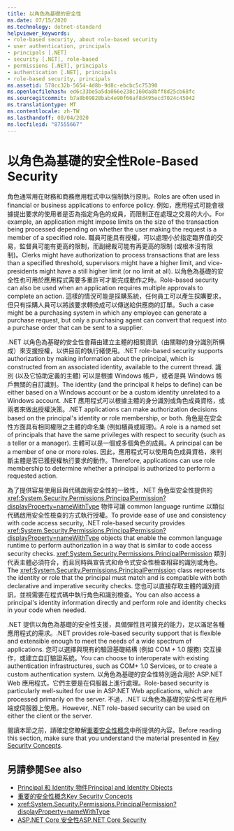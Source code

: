 ```yaml
---
title: 以角色為基礎的安全性
ms.date: 07/15/2020
ms.technology: dotnet-standard
helpviewer_keywords:
- role-based security, about role-based security
- user authentication, principals
- principals [.NET]
- security [.NET], role-based
- permissions [.NET], principals
- authentication [.NET], principals
- role-based security, principals
ms.assetid: 578cc32b-5654-4d8b-9d8c-ebcbc5c75390
ms.openlocfilehash: ed6c33be5a5da066e238c160da8bff8d25cb68fc
ms.sourcegitcommit: b7a8b09828bab4e90f66af8d495ecd7024c45042
ms.translationtype: MT
ms.contentlocale: zh-TW
ms.lasthandoff: 08/04/2020
ms.locfileid: "87555667"
---
```

# <a name="role-based-security"></a><span data-ttu-id="f4e3e-102">以角色為基礎的安全性</span><span class="sxs-lookup"><span data-stu-id="f4e3e-102">Role-Based Security</span></span>

<span data-ttu-id="f4e3e-103">角色通常用在財務和商務應用程式中以強制執行原則。</span><span class="sxs-lookup"><span data-stu-id="f4e3e-103">Roles are often used in financial or business applications to enforce policy.</span></span> <span data-ttu-id="f4e3e-104">例如，應用程式可能會根據提出要求的使用者是否為指定角色的成員，而限制正在處理之交易的大小。</span><span class="sxs-lookup"><span data-stu-id="f4e3e-104">For example, an application might impose limits on the size of the transaction being processed depending on whether the user making the request is a member of a specified role.</span></span> <span data-ttu-id="f4e3e-105">職員可能具有授權，可以處理小於指定臨界值的交易，監督員可能有更高的限制，而副總裁可能有再更高的限制 (或根本沒有限制)。</span><span class="sxs-lookup"><span data-stu-id="f4e3e-105">Clerks might have authorization to process transactions that are less than a specified threshold, supervisors might have a higher limit, and vice-presidents might have a still higher limit (or no limit at all).</span></span> <span data-ttu-id="f4e3e-106">以角色為基礎的安全性也可用於應用程式需要多重許可才能完成動作之時。</span><span class="sxs-lookup"><span data-stu-id="f4e3e-106">Role-based security can also be used when an application requires multiple approvals to complete an action.</span></span> <span data-ttu-id="f4e3e-107">這樣的情況可能是採購系統，任何員工可以產生採購要求，但只有採購人員可以將該要求轉換成可以傳送給供應商的訂單。</span><span class="sxs-lookup"><span data-stu-id="f4e3e-107">Such a case might be a purchasing system in which any employee can generate a purchase request, but only a purchasing agent can convert that request into a purchase order that can be sent to a supplier.</span></span>  
  
 <span data-ttu-id="f4e3e-108">.NET 以角色為基礎的安全性會藉由建立主體的相關資訊（由關聯的身分識別所構成）來支援授權，以供目前的執行緒使用。</span><span class="sxs-lookup"><span data-stu-id="f4e3e-108">.NET role-based security supports authorization by making information about the principal, which is constructed from an associated identity, available to the current thread.</span></span> <span data-ttu-id="f4e3e-109">識別 (以及它協助定義的主體) 可以是根據 Windows 帳戶，或者是與 Windows 帳戶無關的自訂識別。</span><span class="sxs-lookup"><span data-stu-id="f4e3e-109">The identity (and the principal it helps to define) can be either based on a Windows account or be a custom identity unrelated to a Windows account.</span></span> <span data-ttu-id="f4e3e-110">.NET 應用程式可以根據主體的身分識別或角色成員資格，或兩者來做出授權決策。</span><span class="sxs-lookup"><span data-stu-id="f4e3e-110">.NET applications can make authorization decisions based on the principal's identity or role membership, or both.</span></span> <span data-ttu-id="f4e3e-111">角色是在安全性方面具有相同權限之主體的命名集 (例如櫃員或經理)。</span><span class="sxs-lookup"><span data-stu-id="f4e3e-111">A role is a named set of principals that have the same privileges with respect to security (such as a teller or a manager).</span></span> <span data-ttu-id="f4e3e-112">主體可以是一個或多個角色的成員。</span><span class="sxs-lookup"><span data-stu-id="f4e3e-112">A principal can be a member of one or more roles.</span></span> <span data-ttu-id="f4e3e-113">因此，應用程式可以使用角色成員資格，來判斷主體是否已獲授權執行要求的動作。</span><span class="sxs-lookup"><span data-stu-id="f4e3e-113">Therefore, applications can use role membership to determine whether a principal is authorized to perform a requested action.</span></span>  
  
 <span data-ttu-id="f4e3e-114">為了提供容易使用且與代碼啟用安全性的一致性，.NET 角色型安全性提供的 <xref:System.Security.Permissions.PrincipalPermission?displayProperty=nameWithType> 物件可讓 common language runtime 以類似代碼啟用安全性檢查的方式執行授權。</span><span class="sxs-lookup"><span data-stu-id="f4e3e-114">To provide ease of use and consistency with code access security, .NET role-based security provides <xref:System.Security.Permissions.PrincipalPermission?displayProperty=nameWithType> objects that enable the common language runtime to perform authorization in a way that is similar to code access security checks.</span></span> <span data-ttu-id="f4e3e-115"><xref:System.Security.Permissions.PrincipalPermission> 類別代表主體必須符合，而且同時與宣告式和命令式安全性檢查相容的識別或角色。</span><span class="sxs-lookup"><span data-stu-id="f4e3e-115">The <xref:System.Security.Permissions.PrincipalPermission> class represents the identity or role that the principal must match and is compatible with both declarative and imperative security checks.</span></span> <span data-ttu-id="f4e3e-116">您也可以直接存取主體的識別資訊，並視需要在程式碼中執行角色和識別檢查。</span><span class="sxs-lookup"><span data-stu-id="f4e3e-116">You can also access a principal's identity information directly and perform role and identity checks in your code when needed.</span></span>  
  
 <span data-ttu-id="f4e3e-117">.NET 提供以角色為基礎的安全性支援，具備彈性且可擴充的能力，足以滿足各種應用程式的需求。</span><span class="sxs-lookup"><span data-stu-id="f4e3e-117">.NET provides role-based security support that is flexible and extensible enough to meet the needs of a wide spectrum of applications.</span></span> <span data-ttu-id="f4e3e-118">您可以選擇與現有的驗證基礎結構 (例如 COM + 1.0 服務) 交互操作，或建立自訂驗證系統。</span><span class="sxs-lookup"><span data-stu-id="f4e3e-118">You can choose to interoperate with existing authentication infrastructures, such as COM+ 1.0 Services, or to create a custom authentication system.</span></span> <span data-ttu-id="f4e3e-119">以角色為基礎的安全性特別適合用於 ASP.NET Web 應用程式，它們主要是在伺服器上進行處理。</span><span class="sxs-lookup"><span data-stu-id="f4e3e-119">Role-based security is particularly well-suited for use in ASP.NET Web applications, which are processed primarily on the server.</span></span> <span data-ttu-id="f4e3e-120">不過，.NET 以角色為基礎的安全性可在用戶端或伺服器上使用。</span><span class="sxs-lookup"><span data-stu-id="f4e3e-120">However, .NET role-based security can be used on either the client or the server.</span></span>  
  
 <span data-ttu-id="f4e3e-121">閱讀本節之前，請確定您瞭解[重要安全性概念](key-security-concepts.md)中所提供的內容。</span><span class="sxs-lookup"><span data-stu-id="f4e3e-121">Before reading this section, make sure that you understand the material presented in [Key Security Concepts](key-security-concepts.md).</span></span>  
  
## <a name="see-also"></a><span data-ttu-id="f4e3e-122">另請參閱</span><span class="sxs-lookup"><span data-stu-id="f4e3e-122">See also</span></span>
  
- [<span data-ttu-id="f4e3e-123">Principal 和 Identity 物件</span><span class="sxs-lookup"><span data-stu-id="f4e3e-123">Principal and Identity Objects</span></span>](principal-and-identity-objects.md)
- [<span data-ttu-id="f4e3e-124">重要的安全性概念</span><span class="sxs-lookup"><span data-stu-id="f4e3e-124">Key Security Concepts</span></span>](key-security-concepts.md)
- <xref:System.Security.Permissions.PrincipalPermission?displayProperty=nameWithType>
- [<span data-ttu-id="f4e3e-125">ASP.NET Core 安全性</span><span class="sxs-lookup"><span data-stu-id="f4e3e-125">ASP.NET Core Security</span></span>](/aspnet/core/security/)
